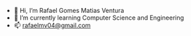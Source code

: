 - 👋 Hi, I’m Rafael Gomes Matias Ventura
- 🌱 I’m currently learning Computer Science and Engineering
- 📫 rafaelmv04@gmail.com


<!---
rafaelgmv/rafaelgmv is a ✨ special ✨ repository because its `README.md` (this file) appears on your GitHub profile.
You can click the Preview link to take a look at your changes.
--->

